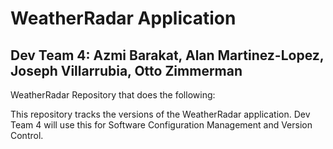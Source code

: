 # WeatherRadar Application
## Dev Team 4: Azmi Barakat, Alan Martinez-Lopez, Joseph Villarrubia, Otto Zimmerman
WeatherRadar Repository that does the following:

This repository tracks the versions of the WeatherRadar application. Dev Team 4 will use this for Software Configuration Management and Version Control. 
